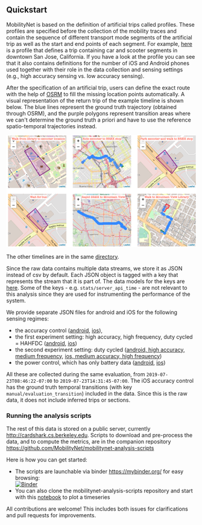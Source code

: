 ## Quickstart

MobilityNet is based on the definition of artificial trips called profiles.
These profiles are specified before the collection of the mobility traces and
contain the sequence of different transport mode segments of the artificial
trip as well as the start and end points of each segment.
For example,
[here](https://github.com/MobilityNet/mobilitynet-analysis-scripts/blob/master/spec_creation/final_sfbayarea/car_scooter_brex_san_jose.json)
is a profile that defines a trip containing car and scooter segments in
downtown San Jose, California.
If you have a look at the profile you can see that it also contains definitions
for the number of iOS and Android phones used together with their role in the
data collection and sensing settings (e.g., high accuracy sensing vs. low
accuracy sensing).

After the specification of an artificial trip, users can define the exact route with the help of
[OSRM](http://project-osrm.org/) to fill the missing location points automatically. 
A visual representation of the return trip of the example timeline is shown below. The
blue lines represent the ground truth trajectory (obtained through OSRM), and the purple polygons
represent transition areas where we can't determine the ground truth a priori
and have to use the reference spatio-temporal trajectories instead.

![sj_to_mtn_view_multi_modal](figs/sj_to_mtn_view_multi_modal.png)

The other timelines are in the same [directory](https://github.com/MobilityNet/mobilitynet-analysis-scripts/tree/master/spec_creation/).

Since the raw data contains multiple data streams, we store it as JSON instead
of csv by default. Each JSON object is tagged with a key that represents the
stream that it is part of. The data models for the keys are
[here](https://github.com/e-mission/e-mission-server/tree/master/emission/core/wrapper).
Some of the keys - e.g. `stats/server_api_time` - are not relevant to this
analysis since they are used for instrumenting the performance of the system.

We provide separate JSON files for android and iOS for the following sensing regimes:
- the accuracy control ([android](samples/android_accuracy_control.json), [ios](samples/ios_accuracy_control.json)),
- the first experiment setting: high accuracy, high frequency, duty cycled = HAHFDC ([android](samples/android_hahfdc.json), [ios](samples/ios_hahfdc.json))
- the second experiment setting: duty cycled ([android, high accuracy, medium frequency](samples/android_hamfdc.json), [ios, medium accuracy, high frequency](samples/ios_mahfdc.json))
- the power control, which has only battery data ([android](samples/android_power_control.json), [ios](samples/ios_power_control.json))

All these are collected during the same evaluation, from
`2019-07-23T08:46:22-07:00` to `2019-07-23T14:31:45-07:00`. The iOS accuracy
control has the ground truth temporal transitions (with key
`manual/evaluation_transition`) included in the data. Since this is the raw
data, it does not include inferred trips or sections.


### Running the analysis scripts

The rest of this data is stored on a public server, currently
http://cardshark.cs.berkeley.edu. Scripts to download and pre-process the data,
and to compute the metrics, are in the companion repository
https://github.com/MobilityNet/mobilitynet-analysis-scripts

Here is how you can get started:

- The scripts are launchable via binder https://mybinder.org/ for easy browsing:  
[![Binder](https://mybinder.org/badge_logo.svg)](https://mybinder.org/v2/gh/MobilityNet/mobilitynet-analysis-scripts.git/master)
- You can also clone the mobilitynet-analysis-scripts repository and start with this [notebook](https://github.com/MobilityNet/mobilitynet-analysis-scripts/blob/master/timeline_car_scooter_brex_san_jose.ipynb) to plot a timeseries

All contributions are welcome! This includes both issues for clarifications and
pull requests for improvements.
